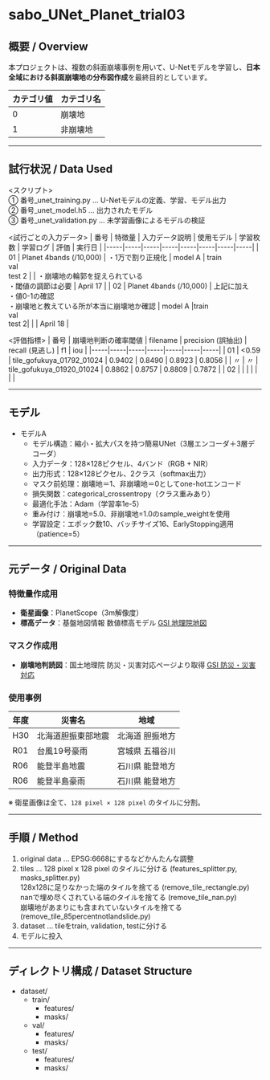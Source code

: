 # sabo_UNet_Planet_trial03

## 概要 / Overview
本プロジェクトは、複数の斜面崩壊事例を用いて、U-Netモデルを学習し、**日本全域における斜面崩壊地の分布図作成**を最終目的としています。<br>

| カテゴリ値 | カテゴリ名 |
|-----|-----|
| 0 | 崩壊地 |
| 1 | 非崩壊地 |
  
---
## 試行状況 / Data Used

<スクリプト> <br>
① 番号_unet_training.py ... U-Netモデルの定義、学習、モデル出力 <br>
② 番号_unet_model.h5 ... 出力されたモデル <br>
③ 番号_unet_validation.py ... 未学習画像によるモデルの検証

<試行ごとの入力データ>
| 番号 | 特徴量 | 入力データ説明 | 使用モデル | 学習枚数 | 学習ログ | 評価 | 実行日 |
|-----|-----|-----|-----|-----|-----|-----|-----| 
| 01 | Planet 4bands (/10,000) | ・1万で割り正規化 | model A | train <br> val <br> test 2 | |  ・崩壊地の輪郭を捉えられている <br> ・閾値の調節は必要 | April 17 |
| 02 | Planet 4bands (/10,000) | 上記に加え <br> ・値0-1の確認 <br> ・崩壊地と教えている所が本当に崩壊地か確認 | model A |train <br> val <br> test 2| | | April 18 |

<評価指標>
| 番号 | 崩壊地判断の確率閾値 | filename | precision (誤抽出) | recall (見逃し) | f1 | iou |
|-----|-----|-----|-----|-----|-----|-----|
| 01 | <0.59 | tile_gofukuya_01792_01024 |	0.9402 | 0.8490 | 0.8923 | 0.8056 |
| 〃 | 〃 | tile_gofukuya_01920_01024 |	0.8862 | 0.8757 | 0.8809 | 0.7872 |
| 02 | | | | | | |

---
## モデル

- モデルA
  - モデル構造：縮小・拡大パスを持つ簡易UNet（3層エンコーダ＋3層デコーダ）
  - 入力データ：128×128ピクセル、4バンド（RGB + NIR）
  - 出力形式：128×128ピクセル、2クラス（softmax出力）
  - マスク前処理：崩壊地＝1、非崩壊地＝0としてone-hotエンコード
  - 損失関数：categorical_crossentropy（クラス重みあり）
  - 最適化手法：Adam（学習率1e-5）
  - 重み付け：崩壊地=5.0、非崩壊地=1.0のsample_weightを使用
  - 学習設定：エポック数10、バッチサイズ16、EarlyStopping適用（patience=5）

---

## 元データ / Original Data

### 特徴量作成用
- **衛星画像**：PlanetScope（3m解像度）
- **標高データ**：基盤地図情報 数値標高モデル [GSI 地理院地図](https://service.gsi.go.jp/kiban/)

### マスク作成用
- **崩壊地判読図**：国土地理院 防災・災害対応ページより取得 [GSI 防災・災害対応](https://www.gsi.go.jp/bousai.html)

### 使用事例
| 年度 | 災害名 | 地域 |
|------|--------|------|
| H30  | 北海道胆振東部地震   | 北海道 胆振地方 |
| R01  | 台風19号豪雨         | 宮城県 五福谷川 |
| R06  | 能登半島地震         | 石川県 能登地方 |
| R06  | 能登半島豪雨         | 石川県 能登地方 |

※ 衛星画像は全て、`128 pixel × 128 pixel` のタイルに分割。  

---
## 手順 / Method

1) original data ... EPSG:6668にするなどかんたんな調整 <br>
2) tiles ... 128 pixel x 128 pixel のタイルに分ける (features_splitter.py, masks_splitter.py) <br> 128x128に足りなかった端のタイルを捨てる (remove_tile_rectangle.py) <br> nanで埋め尽くされている端のタイルを捨てる (remove_tile_nan.py) <br> 崩壊地があまりにも含まれていないタイルを捨てる (remove_tile_85percentnotlandslide.py)
3) dataset ... tileをtrain, validation, testに分ける
4) モデルに投入

---

## ディレクトリ構成 / Dataset Structure

- dataset/
  - train/     
    - features/
    - masks/
  - val/               
    - features/
    - masks/
  - test/
    - features/
    - masks/
